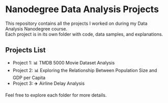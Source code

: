 
# Nanodegree Data Analysis Projects

This repository contains all the projects I worked on during my Data Analysis Nanodegree course.  
Each project is in its own folder with code, data samples, and explanations.

## Projects List

- Project 1: 📊 TMDB 5000 Movie Dataset Analysis
- Project 2: 📊 Exploring the Relationship Between Population Size and GDP per Capita
- Project 3: ✈️ Airline Delay Analysis


Feel free to explore each folder for more details.

